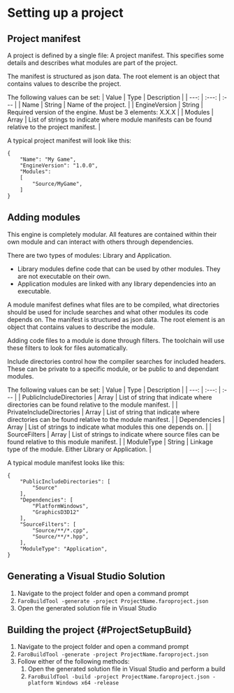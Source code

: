 # Setting up a project

## Project manifest
A project is defined by a single file: A project manifest. This specifies some details and describes what modules are part of the project.

The manifest is structured as json data. The root element is an object that contains values to describe the project.

The following values can be set:
| Value | Type | Description |
| ---: | :---: | :--- |
| Name | String | Name of the project. |
| EngineVersion | String | Required version of the engine. Must be 3 elements: X.X.X |
| Modules | Array | List of strings to indicate where module manifests can be found relative to the project manifest. |

A typical project manifest will look like this:
```
{
    "Name": "My Game",
    "EngineVersion": "1.0.0",
    "Modules": 
    [
        "Source/MyGame",
    ]
}
```

## Adding modules
This engine is completely modular. All features are contained within their own module and can interact with others through dependencies.

There are two types of modules: Library and Application.
* Library modules define code that can be used by other modules. They are not executable on their own.
* Application modules are linked with any library dependencies into an executable.

A module manifest defines what files are to be compiled, what directories should be used for include searches and what other modules its code depends on. The manifest is structured as json data. The root element is an object that contains values to describe the module.

Adding code files to a module is done through filters. The toolchain will use these filters to look for files automatically.

Include directories control how the compiler searches for included headers. These can be private to a specific module, or be public to and dependant modules.

The following values can be set:
| Value | Type | Description |
| ---: | :---: | :--- |
| PublicIncludeDirectories | Array | List of string that indicate where directories can be found relative to the module manifest. |
| PrivateIncludeDirectories | Array | List of string that indicate where directories can be found relative to the module manifest. |
| Dependencies | Array | List of strings to indicate what modules this one depends on. |
| SourceFilters | Array | List of strings to indicate where source files can be found relative to this module manifest. |
| ModuleType | String | Linkage type of the module. Either Library or Application. |

A typical module manifest looks like this:
```
{
    "PublicIncludeDirectories": [
        "Source"
    ],
    "Dependencies": [
        "PlatformWindows",
        "GraphicsD3D12"
    ],
    "SourceFilters": [
        "Source/**/*.cpp",
        "Source/**/*.hpp",
    ],
    "ModuleType": "Application",
}
```

## Generating a Visual Studio Solution
1. Navigate to the project folder and open a command prompt
2. `FaroBuildTool -generate -project ProjectName.faroproject.json`
3. Open the generated solution file in Visual Studio

## Building the project {#ProjectSetupBuild}
1. Navigate to the project folder and open a command prompt
2. `FaroBuildTool -generate -project ProjectName.faroproject.json`
3. Follow either of the following methods:
    1. Open the generated solution file in Visual Studio and perform a build
    2. `FaroBuildTool -build -project ProjectName.faroproject.json -platform Windows x64 -release`

